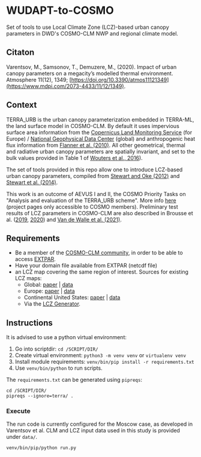 # WUDAPT-to-COSMO

Set of tools to use Local Climate Zone (LCZ)-based urban canopy parameters in DWD's COSMO-CLM NWP and regional climate model.

## Citaton
Varentsov, M., Samsonov, T., Demuzere, M., (2020). Impact of urban canopy parameters on a megacity’s modelled thermal environment. Atmosphere 11(12), 1349; [https://doi.org/10.3390/atmos11121349](https://www.mdpi.com/2073-4433/11/12/1349).

## Context
TERRA_URB is the urban canopy parameterization embedded in TERRA-ML, the land surface model in COSMO-CLM. By default it uses impervious surface area information from the [Copernicus Land Monitoring Service](https://land.copernicus.eu/pan-european/high-resolution-layers/imperviousness) (for Europe) / [National Geophysical Data Center](https://databasin.org/datasets/016d2235a5ed43ad83ceeed6c408d149) (global) and anthropogenic heat flux information from [Flanner et al. (2010)](https://agupubs.onlinelibrary.wiley.com/doi/full/10.1029/2008gl036465). All other geometrical, thermal and radiative urban canopy parameters are spatially invariant, and set to the bulk values provided in Table 1 of [Wouters et al., 2016](https://gmd.copernicus.org/articles/9/3027/2016/)).

The set of tools provided in this repo allow one to introduce LCZ-based urban canopy parameters, compiled from [Stewart and Oke (2012)](http://10.1175/BAMS-D-11-00019.1) and [Stewart et al. (2014)](http://10.1002/joc.3746).

This work is an outcome of AEVUS I and II, the COSMO Priority Tasks on "Analysis and evaluation of the TERRA_URB scheme". More info [here](http://www.cosmo-model.org/content/tasks/priorityTasks/default.htm) (project pages only accessible to COSMO members). Preliminary test results of LCZ parameters in COSMO-CLM are also described in Brousse et al. ([2019](https://doi.org/10.1016/j.uclim.2018.12.004), [2020](https://onlinelibrary.wiley.com/doi/abs/10.1002/joc.6477)) and [Van de Walle et al. (2021)](https://link.springer.com/10.1007/s00704-021-03733-7).  



## Requirements
* Be a member of the [COSMO-CLM community](https://wiki.coast.hzg.de/clmcom/), in order to be able to access [EXTPAR](https://wiki.coast.hzg.de/clmcom/external-data-98599196.html).
* Have your domain file available from EXTPAR (netcdf file)
* an LCZ map covering the same region of interest. Sources for existing LCZ maps:
    * Global: [paper](https://essd.copernicus.org/articles/14/3835/2022/essd-14-3835-2022.html) | [data](https://doi.org/10.5281/zenodo.6364593)
    * Europe: [paper](https://journals.plos.org/plosone/article?id=10.1371/journal.pone.0214474) | [data](http://doi.org/10.6084/m9.figshare.13322450.v1)
    * Continental United States: [paper](https://doi.org/10.1038/s41597-020-00605-z) | [data](https://doi.org/10.6084/m9.figshare.11416950.v1) 
    * Via the [LCZ Generator](https://lcz-generator.rub.de/).
    


## Instructions

It is advised to use a python virtual environment:
1. Go into scriptdir: `cd /SCRIPT/DIR/`
2. Create virtual environment: `python3 -m venv venv` or `virtualenv venv`
3. Install module requirements: `venv/bin/pip install -r requirements.txt`
4. Use `venv/bin/python` to run scripts.

The `requirements.txt` can be generated using `pipreqs`: 
```
cd /SCRIPT/DIR/
pipreqs --ignore=terra/ .
```


### Execute

The run code is currently configured for the Moscow case, as developed in Varentsov et al.
CLM and LCZ input data used in this study is provided under `data/`.

```
venv/bin/pip/python run.py
```

